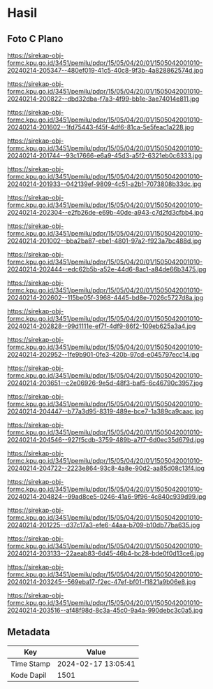 # Hasil

## Foto C Plano

https://sirekap-obj-formc.kpu.go.id/3451/pemilu/pdpr/15/05/04/20/01/1505042001010-20240214-205347--480ef019-41c5-40c8-9f3b-4a828862574d.jpg

https://sirekap-obj-formc.kpu.go.id/3451/pemilu/pdpr/15/05/04/20/01/1505042001010-20240214-200822--dbd32dba-f7a3-4f99-bb1e-3ae74014e811.jpg

https://sirekap-obj-formc.kpu.go.id/3451/pemilu/pdpr/15/05/04/20/01/1505042001010-20240214-201602--1fd75443-f45f-4df6-81ca-5e5feac1a228.jpg

https://sirekap-obj-formc.kpu.go.id/3451/pemilu/pdpr/15/05/04/20/01/1505042001010-20240214-201744--93c17666-e6a9-45d3-a5f2-6321eb0c6333.jpg

https://sirekap-obj-formc.kpu.go.id/3451/pemilu/pdpr/15/05/04/20/01/1505042001010-20240214-201933--042139ef-9809-4c51-a2b1-7073808b33dc.jpg

https://sirekap-obj-formc.kpu.go.id/3451/pemilu/pdpr/15/05/04/20/01/1505042001010-20240214-202304--e2fb26de-e69b-40de-a943-c7d2fd3cfbb4.jpg

https://sirekap-obj-formc.kpu.go.id/3451/pemilu/pdpr/15/05/04/20/01/1505042001010-20240214-201002--bba2ba87-ebe1-4801-97a2-f923a7bc488d.jpg

https://sirekap-obj-formc.kpu.go.id/3451/pemilu/pdpr/15/05/04/20/01/1505042001010-20240214-202444--edc62b5b-a52e-44d6-8ac1-a84de66b3475.jpg

https://sirekap-obj-formc.kpu.go.id/3451/pemilu/pdpr/15/05/04/20/01/1505042001010-20240214-202602--115be05f-3968-4445-bd8e-7026c5727d8a.jpg

https://sirekap-obj-formc.kpu.go.id/3451/pemilu/pdpr/15/05/04/20/01/1505042001010-20240214-202828--99d1111e-ef7f-4df9-86f2-109eb625a3a4.jpg

https://sirekap-obj-formc.kpu.go.id/3451/pemilu/pdpr/15/05/04/20/01/1505042001010-20240214-202952--1fe9b901-0fe3-420b-97cd-e045797ecc14.jpg

https://sirekap-obj-formc.kpu.go.id/3451/pemilu/pdpr/15/05/04/20/01/1505042001010-20240214-203651--c2e06926-9e5d-48f3-baf5-6c46790c3957.jpg

https://sirekap-obj-formc.kpu.go.id/3451/pemilu/pdpr/15/05/04/20/01/1505042001010-20240214-204447--b77a3d95-8319-489e-bce7-1a389ca9caac.jpg

https://sirekap-obj-formc.kpu.go.id/3451/pemilu/pdpr/15/05/04/20/01/1505042001010-20240214-204546--927f5cdb-3759-489b-a7f7-6d0ec35d679d.jpg

https://sirekap-obj-formc.kpu.go.id/3451/pemilu/pdpr/15/05/04/20/01/1505042001010-20240214-204722--2223e864-93c8-4a8e-90d2-aa85d08c13f4.jpg

https://sirekap-obj-formc.kpu.go.id/3451/pemilu/pdpr/15/05/04/20/01/1505042001010-20240214-204824--99ad8ce5-0246-41a6-9f96-4c840c939d99.jpg

https://sirekap-obj-formc.kpu.go.id/3451/pemilu/pdpr/15/05/04/20/01/1505042001010-20240214-201225--d37c17a3-efe6-44aa-b709-b10db77ba635.jpg

https://sirekap-obj-formc.kpu.go.id/3451/pemilu/pdpr/15/05/04/20/01/1505042001010-20240214-203133--22aeab83-6d45-46b4-bc28-bde0f0d13ce6.jpg

https://sirekap-obj-formc.kpu.go.id/3451/pemilu/pdpr/15/05/04/20/01/1505042001010-20240214-203245--569eba17-f2ec-47ef-bf01-f1821a9b06e8.jpg

https://sirekap-obj-formc.kpu.go.id/3451/pemilu/pdpr/15/05/04/20/01/1505042001010-20240214-203516--af48f98d-8c3a-45c0-9a4a-990debc3c0a5.jpg


## Metadata

| Key        | Value               |
| ---------- | ------------------- |
| Time Stamp | 2024-02-17 13:05:41 |
| Kode Dapil | 1501                |



